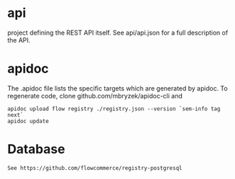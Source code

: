 api
===
project defining the REST API itself. See api/api.json for a full
description of the API.

apidoc
======
The .apidoc file lists the specific targets which are generated by
apidoc. To regenerate code, clone github.com/mbryzek/apidoc-cli and

    apidoc upload flow registry ./registry.json --version `sem-info tag next`
    apidoc update

Database
========

    See https://github.com/flowcommerce/registry-postgresql
